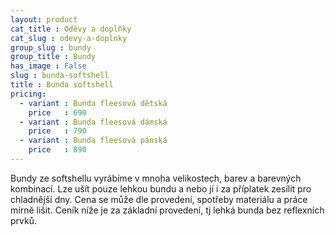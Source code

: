 ```yaml
---
layout: product
cat_title : Oděvy a doplňky
cat_slug : odevy-a-doplnky
group_slug : bundy
group_title : Bundy
has_image : False
slug : bunda-softshell
title : Bunda softshell
pricing:
  - variant : Bunda fleesová dětská
    price   : 690
  - variant : Bunda fleesová dámská
    price   : 790
  - variant : Bunda fleesová pánská
    price   : 890
---
```


Bundy ze softshellu vyrábíme v mnoha velikostech, barev a barevných kombinací. Lze ušít pouze lehkou bundu a nebo jí i za příplatek zesílit pro chladnější dny. Cena se může dle provedení, spotřeby materiálu a práce mírně lišit. Ceník níže je za základní provedení, tj lehká bunda bez reflexních prvků.

